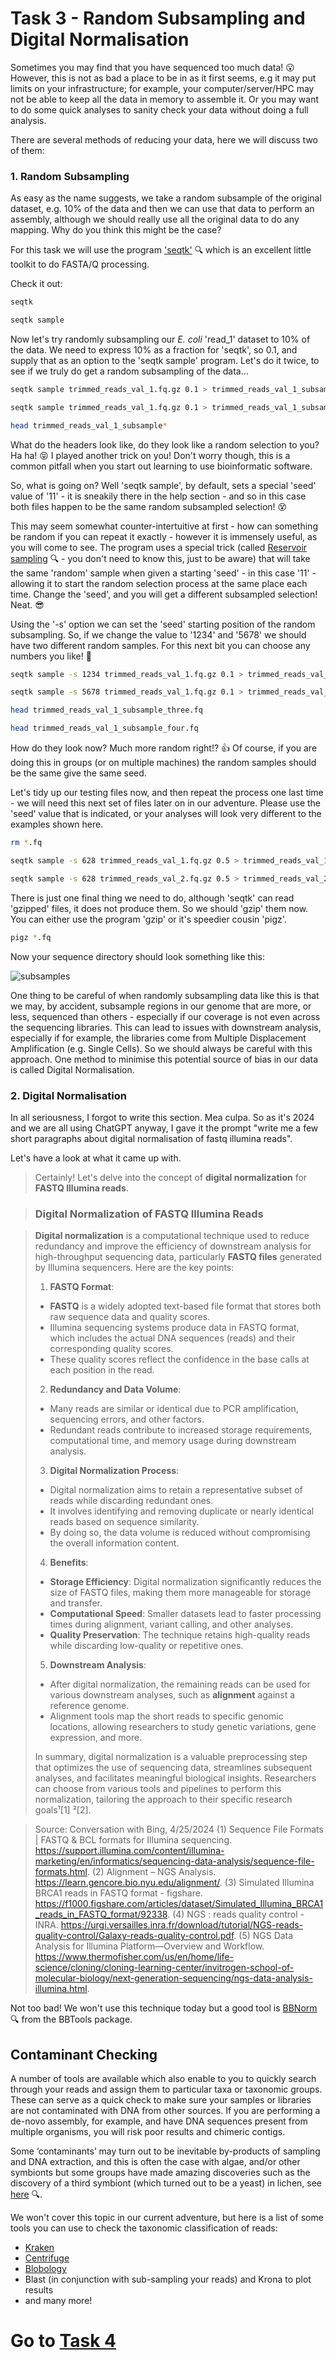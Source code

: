 # Task 3 - Random Subsampling and Digital Normalisation
Sometimes you may find that you have sequenced too much data! :open_mouth: However, this is not as bad a place to be in as it first seems, e.g it may put limits on your infrastructure; for example, your computer/server/HPC may not be able to keep all the data in memory to assemble it. Or you may want to do some quick analyses to sanity check your data without doing a full analysis.

There are several methods of reducing your data, here we will discuss two of them:

### 1. Random Subsampling
As easy as the name suggests, we take a random subsample of the original dataset, e.g. 10% of the data and then we can use that data to perform an assembly, although we should really use all the original data to do any mapping. Why do you think this might be the case?

For this task we will use the program ['seqtk'](https://github.com/lh3/seqtk) :mag: which is an excellent little toolkit to do FASTA/Q processing.

Check it out:
```bash
seqtk

seqtk sample
```

Now let's try randomly subsampling our *E. coli* 'read_1' dataset to 10% of the data. We need to express 10% as a fraction for 'seqtk', so 0.1, and supply that as an option to the 'seqtk sample' program. Let's do it twice, to see if we truly do get a random subsampling of the data...
```bash
seqtk sample trimmed_reads_val_1.fq.gz 0.1 > trimmed_reads_val_1_subsample_one.fq

seqtk sample trimmed_reads_val_1.fq.gz 0.1 > trimmed_reads_val_1_subsample_two.fq

head trimmed_reads_val_1_subsample*
```

What do the headers look like, do they look like a random selection to you? Ha ha! :stuck_out_tongue_closed_eyes: I played another trick on you! Don't worry though, this is a common pitfall when you start out learning to use bioinformatic software.

So, what is going on? Well 'seqtk sample', by default, sets a special 'seed' value of '11' - it is sneakily there in the help section - and so in this case both files happen to be the same random subsampled selection! :dizzy_face:

This may seem somewhat counter-intertuitive at first - how can something be random if you can repeat it exactly - however it is immensely useful, as you will come to see. The program uses a special trick (called [Reservoir sampling](https://en.wikipedia.org/wiki/Reservoir_sampling) :mag: - you don't need to know this, just to be aware) that will take the same 'random' sample when given a starting 'seed' - in this case '11' - allowing it to start the random selection process at the same place each time. Change the 'seed', and you will get a different subsampled selection! Neat. :sunglasses:

Using the '-s' option we can set the 'seed' starting position of the random subsampling. So, if we change the value to '1234' and '5678' we should have two different random samples. For this next bit you can choose any numbers you like! :metal:
```bash
seqtk sample -s 1234 trimmed_reads_val_1.fq.gz 0.1 > trimmed_reads_val_1_subsample_three.fq

seqtk sample -s 5678 trimmed_reads_val_1.fq.gz 0.1 > trimmed_reads_val_1_subsample_four.fq

head trimmed_reads_val_1_subsample_three.fq

head trimmed_reads_val_1_subsample_four.fq
```

How do they look now? Much more random right!? :thumbsup: Of course, if you are doing this in groups (or on multiple machines) the random samples should be the same give the same seed.

Let's tidy up our testing files now, and then repeat the process one last time - we will need this next set of files later on in our adventure. Please use the 'seed' value that is indicated, or your analyses will look very different to the examples shown here.
```bash
rm *.fq

seqtk sample -s 628 trimmed_reads_val_1.fq.gz 0.5 > trimmed_reads_val_1_subsampled.fq

seqtk sample -s 628 trimmed_reads_val_2.fq.gz 0.5 > trimmed_reads_val_2_subsampled.fq
```

There is just one final thing we need to do, although 'seqtk' can read 'gzipped' files, it does not produce them. So we should 'gzip' them now. You can either use the program 'gzip' or it's speedier cousin 'pigz'.
```bash
pigz *.fq
```

Now your sequence directory should look something like this: 

![subsamples](https://github.com/mbtoomey/genomics_adventure/blob/release/images/sub_sample.png)

One thing to be careful of when randomly subsampling data like this is that we may, by accident, subsample regions in our genome that are more, or less, sequenced than others - especially if our coverage is not even across the sequencing libraries. This can lead to issues with downstream analysis, especially if for example, the libraries come from Multiple Displacement Amplification (e.g. Single Cells). So we should always be careful with this approach. One method to minimise this potential source of bias in our data is called Digital Normalisation.

### 2. Digital Normalisation

In all seriousness, I forgot to write this section. Mea culpa. So as it's 2024 and we are all using ChatGPT anyway, I gave it the prompt "write me a few short paragraphs about digital normalisation of fastq illumina reads".

Let's have a look at what it came up with.

>Certainly! Let's delve into the concept of **digital normalization** for **FASTQ Illumina reads**.

>### Digital Normalization of FASTQ Illumina Reads

>**Digital normalization** is a computational technique used to reduce redundancy and improve the efficiency of downstream analysis for high-throughput sequencing data, particularly **FASTQ files** generated by Illumina sequencers. Here are the key points:
>
>1. **FASTQ Format**:
   >- **FASTQ** is a widely adopted text-based file format that stores both raw sequence data and quality scores.
   >- Illumina sequencing systems produce data in FASTQ format, which includes the actual DNA sequences (reads) and their corresponding quality scores.
   >- These quality scores reflect the confidence in the base calls at each position in the read.
>
>2. **Redundancy and Data Volume**:
>   - Many reads are similar or identical due to PCR amplification, sequencing errors, and other factors.
>   - Redundant reads contribute to increased storage requirements, computational time, and memory usage during downstream analysis.
>
>3. **Digital Normalization Process**:
>   - Digital normalization aims to retain a representative subset of reads while discarding redundant ones.
>  - It involves identifying and removing duplicate or nearly identical reads based on sequence similarity.
>   - By doing so, the data volume is reduced without compromising the overall information content.
>
>4. **Benefits**:
>   - **Storage Efficiency**: Digital normalization significantly reduces the size of FASTQ files, making them more manageable for storage and transfer.
>   - **Computational Speed**: Smaller datasets lead to faster processing times during alignment, variant calling, and other analyses.
>   - **Quality Preservation**: The technique retains high-quality reads while discarding low-quality or repetitive ones.
>
>5. **Downstream Analysis**:
>   - After digital normalization, the remaining reads can be used for various downstream analyses, such as **alignment** against a reference genome.
>   - Alignment tools map the short reads to specific genomic locations, allowing researchers to study genetic variations, gene expression, and more.
>
>In summary, digital normalization is a valuable preprocessing step that optimizes the use of sequencing data, streamlines subsequent analyses, and facilitates meaningful biological insights. Researchers can choose from various tools and pipelines to perform this normalization, tailoring the approach to their specific research goals¹[1] ²[2].

>Source: Conversation with Bing, 4/25/2024
(1) Sequence File Formats | FASTQ & BCL formats for Illumina sequencing. https://support.illumina.com/content/illumina-marketing/en/informatics/sequencing-data-analysis/sequence-file-formats.html.
(2) Alignment – NGS Analysis. https://learn.gencore.bio.nyu.edu/alignment/.
(3) Simulated Illumina BRCA1 reads in FASTQ format - figshare. https://f1000.figshare.com/articles/dataset/Simulated_Illumina_BRCA1_reads_in_FASTQ_format/92338.
(4) NGS : reads quality control - INRA. https://urgi.versailles.inra.fr/download/tutorial/NGS-reads-quality-control/Galaxy-reads-quality-control.pdf.
(5) NGS Data Analysis for Illumina Platform—Overview and Workflow. https://www.thermofisher.com/us/en/home/life-science/cloning/cloning-learning-center/invitrogen-school-of-molecular-biology/next-generation-sequencing/ngs-data-analysis-illumina.html.


Not too bad! We won't use this technique today but a good tool is [BBNorm](https://jgi.doe.gov/data-and-tools/software-tools/bbtools/bb-tools-user-guide/bbnorm-guide/) 🔍 from the BBTools package.

## Contaminant Checking
A number of tools are available which also enable to you to quickly search through your reads and assign them to particular taxa or taxonomic groups. These can serve as a quick check to make sure your samples or libraries are not contaminated with DNA from other sources. If you are performing a de-novo assembly, for example, and have DNA sequences present from multiple organisms, you will risk poor results and chimeric contigs.

Some ‘contaminants’ may turn out to be inevitable by-products of sampling and DNA extraction, and this is often the case with algae, and/or other symbionts but some groups have made amazing discoveries such as the discovery of a third symbiont (which turned out to be a yeast) in lichen, see [here](http://science.sciencemag.org/content/353/6298/488.full) :mag:.

We won't cover this topic in our current adventure, but here is a list of some tools you can use to check the taxonomic classification of reads:
 * [Kraken](https://ccb.jhu.edu/software/kraken2/)
 * [Centrifuge](https://ccb.jhu.edu/software/centrifuge/)
 * [Blobology](https://blobtoolkit.genomehubs.org/)
 * Blast (in conjunction with sub-sampling your reads) and Krona to plot results
 * and many more!

# Go to [Task 4](https://github.com/mbtoomey/genomics_adventure/blob/release/chapter_2/task_4.md)
